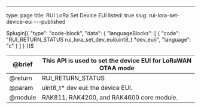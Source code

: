 ---
type: page
title: RUI LoRa Set Device EUI
listed: true
slug: rui-lora-set-device-eui
---published

$plugin[{
    "type": "code-block",
    "data": {
        "languageBlocks": [
            {
                "code": "RUI_RETURN_STATUS rui_lora_set_dev_eui(uint8_t *dev_eui)",
                "language": "c"
            }
        ]
    }
}]$

| @brief | This API is used to set the device EUI for LoRaWAN OTAA mode | 
| ---- | ---- | 
| @return&nbsp; | RUI_RETURN_STATUS | 
| @param | uint8_t* dev&nbsp;eui: the device EUI.&nbsp; | 
| @module | RAK811, RAK4200, and RAK4600 core module. | 



